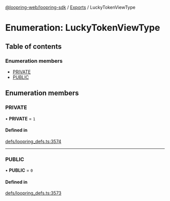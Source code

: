 [@loopring-web/loopring-sdk](../README.md) / [Exports](../modules.md) / LuckyTokenViewType

# Enumeration: LuckyTokenViewType

## Table of contents

### Enumeration members

- [PRIVATE](LuckyTokenViewType.md#private)
- [PUBLIC](LuckyTokenViewType.md#public)

## Enumeration members

### PRIVATE

• **PRIVATE** = `1`

#### Defined in

[defs/loopring_defs.ts:3574](https://github.com/Loopring/loopring_sdk/blob/81e0b16/src/defs/loopring_defs.ts#L3574)

___

### PUBLIC

• **PUBLIC** = `0`

#### Defined in

[defs/loopring_defs.ts:3573](https://github.com/Loopring/loopring_sdk/blob/81e0b16/src/defs/loopring_defs.ts#L3573)
